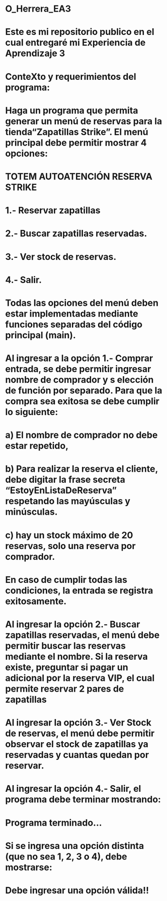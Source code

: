 # O_Herrera_EA3
# Este es mi repositorio publico en el cual entregaré mi Experiencia de Aprendizaje 3
# ConteXto y requerimientos del programa:
# Haga un programa que permita generar un menú de reservas para la tienda“Zapatillas Strike”. El menú principal debe permitir mostrar 4 opciones:
# TOTEM AUTOATENCIÓN RESERVA STRIKE
# 1.- Reservar zapatillas
# 2.- Buscar zapatillas reservadas.
# 3.- Ver stock de reservas.
# 4.- Salir.
# Todas las opciones del menú deben estar implementadas mediante funciones separadas del código principal (main).
# Al ingresar a la opción 1.- Comprar entrada, se debe permitir ingresar nombre de comprador y s elección de función por separado. Para que la compra sea exitosa se debe cumplir lo siguiente:
# a) El nombre de comprador no debe estar repetido,
# b) Para realizar la reserva el cliente, debe digitar la frase secreta “EstoyEnListaDeReserva” respetando las mayúsculas y minúsculas.
# c) hay un stock máximo de 20 reservas, solo una reserva por comprador.
# En caso de cumplir todas las condiciones, la entrada se registra exitosamente.
# Al ingresar la opción 2.- Buscar zapatillas reservadas, el menú debe permitir buscar las reservas mediante el nombre. Si la reserva existe, preguntar si pagar un adicional por la reserva VIP, el cual permite reservar 2 pares de zapatillas
# Al ingresar la opción 3.- Ver Stock de reservas, el menú debe permitir observar el stock de zapatillas ya reservadas y cuantas quedan por reservar.
# Al ingresar la opción 4.- Salir, el programa debe terminar mostrando:
# Programa terminado...
# Si se ingresa una opción distinta (que no sea 1, 2, 3 o 4), debe mostrarse:
# Debe ingresar una opción válida!! 